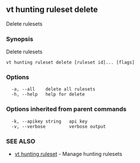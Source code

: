 ## vt hunting ruleset delete

Delete rulesets

### Synopsis

Delete rulesets

```
vt hunting ruleset delete [ruleset id]... [flags]
```

### Options

```
  -a, --all    delete all rulesets
  -h, --help   help for delete
```

### Options inherited from parent commands

```
  -k, --apikey string   api key
  -v, --verbose         verbose output
```

### SEE ALSO

* [vt hunting ruleset](vt_hunting_ruleset.md)	 - Manage hunting rulesets

